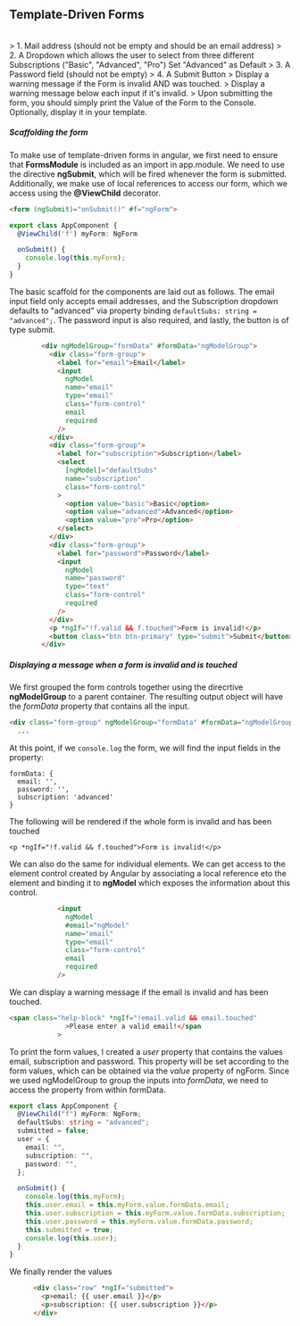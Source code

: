  ## Template-Driven Forms
<br>
> 1. Mail address (should not be empty and should be an email address)
> 2. A Dropdown which allows the user to select from three different Subscriptions ("Basic", "Advanced", "Pro") Set "Advanced" as Default
> 3. A Password field (should not be empty)
> 4. A Submit Button
> Display a warning message if the Form is invalid AND was touched.
> Display a warning message below each input if it's invalid.
> Upon submitting the form, you should simply print the Value of the Form to the Console. Optionally, display it in your template.

##### Scaffolding the form

To make use of template-driven forms in angular, we first need to ensure that **FormsModule** is included as an import in app.module. We need to use the directive **ngSubmit**, which will be fired whenever the form is submitted. Additionally, we make use of local references to access our form, which we access using the **@ViewChild** decorator.

``` html
<form (ngSubmit)="onSubmit()" #f="ngForm">
```

``` typescript
export class AppComponent {
  @ViewChild('f') myForm: NgForm

  onSubmit() {
    console.log(this.myForm);
  }
}
```

The basic scaffold for the components are laid out as follows. The email input field only accepts email addresses, and the Subscription dropdown defaults to "advanced" via property binding `defaultSubs: string = "advanced";`. The password input is also required, and lastly, the button is of type submit.

``` html
        <div ngModelGroup="formData" #formData="ngModelGroup">
          <div class="form-group">
            <label for="email">Email</label>
            <input
              ngModel
              name="email"
              type="email"
              class="form-control"
              email
              required
            />
          </div>
          <div class="form-group">
            <label for="subscription">Subscription</label>
            <select
              [ngModel]="defaultSubs"
              name="subscription"
              class="form-control"
            >
              <option value="basic">Basic</option>
              <option value="advanced">Advanced</option>
              <option value="pro">Pro</option>
            </select>
          </div>
          <div class="form-group">
            <label for="password">Password</label>
            <input
              ngModel
              name="password"
              type="text"
              class="form-control"
              required
            />
          </div>
          <p *ngIf="!f.valid && f.touched">Form is invalid!</p>
          <button class="btn btn-primary" type="submit">Submit</button>
        </div>
```

##### Displaying a message when a form is invalid and is touched

We first grouped the form controls together using the direcrtive **ngModelGroup** to a parent container. The resulting output object will have the *formData* property that contains all the input.

```html
<div class="form-group" ngModelGroup="formData" #formData="ngModelGroup" >
  ...

```

At this point, if we `console.log` the form, we will find the input fields in the property:
```
formData: {
  email: '',
  password: '',
  subscription: 'advanced'
}
```
The following will be rendered if the whole form is invalid and has been touched
```ttml
<p *ngIf="!f.valid && f.touched">Form is invalid!</p>
```

We can also do the same for individual elements. We can get access to the element control created by Angular by associating a local reference eto the element and binding it to **ngModel** which exposes the information about this control.

```html
            <input
              ngModel
              #email="ngModel"
              name="email"
              type="email"
              class="form-control"
              email
              required
            />
```

We can display a warning message if the email is invalid and has been touched.
```html
<span class="help-block" *ngIf="!email.valid && email.touched"
              >Please enter a valid email!</span
            >
```

To print the form values, I created a *user* property that contains the values email, subscription and password. This property will be set according to the form values, which can be obtained via the *value* property of ngForm. Since we used ngModelGroup to group the inputs into *formData*, we need to access the property from within formData.

```typescript
export class AppComponent {
  @ViewChild("f") myForm: NgForm;
  defaultSubs: string = "advanced";
  submitted = false;
  user = {
    email: "",
    subscription: "",
    password: "",
  };

  onSubmit() {
    console.log(this.myForm);
    this.user.email = this.myForm.value.formData.email;
    this.user.subscription = this.myForm.value.formData.subscription;
    this.user.password = this.myForm.value.formData.password;
    this.submitted = true;
    console.log(this.user);
  }
}
```

We finally render the values
```html
      <div class="row" *ngIf="submitted">
        <p>email: {{ user.email }}</p>
        <p>subscription: {{ user.subscription }}</p>
      </div>
```